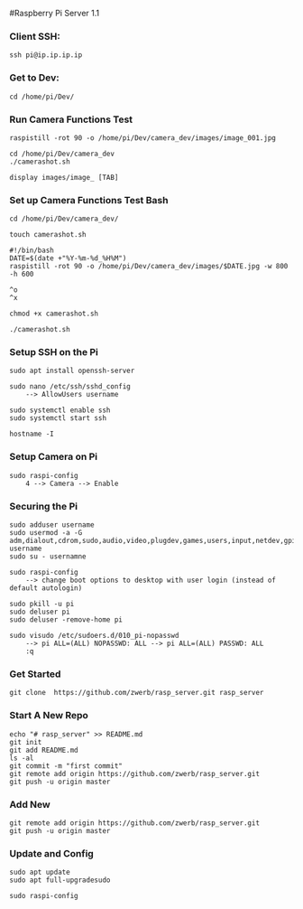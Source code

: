 #Raspberry Pi Server 1.1


### Client SSH:
```
ssh pi@ip.ip.ip.ip
```

### Get to Dev:
```
cd /home/pi/Dev/
```

### Run Camera Functions Test
```
raspistill -rot 90 -o /home/pi/Dev/camera_dev/images/image_001.jpg

cd /home/pi/Dev/camera_dev
./camerashot.sh

display images/image_ [TAB]

```


### Set up Camera Functions Test Bash
```
cd /home/pi/Dev/camera_dev/

touch camerashot.sh

#!/bin/bash
DATE=$(date +"%Y-%m-%d_%H%M")
raspistill -rot 90 -o /home/pi/Dev/camera_dev/images/$DATE.jpg -w 800 -h 600

^o
^x

chmod +x camerashot.sh

./camerashot.sh
```


### Setup SSH on the Pi
```
sudo apt install openssh-server

sudo nano /etc/ssh/sshd_config
    --> AllowUsers username
    
sudo systemctl enable ssh
sudo systemctl start ssh

hostname -I
```

### Setup Camera on Pi
```
sudo raspi-config
    4 --> Camera --> Enable
```

### Securing the Pi
```
sudo adduser username
sudo usermod -a -G adm,dialout,cdrom,sudo,audio,video,plugdev,games,users,input,netdev,gpio,i2c,spi username
sudo su - usernamne

sudo raspi-config
    --> change boot options to desktop with user login (instead of default autologin)
    
sudo pkill -u pi
sudo deluser pi
sudo deluser -remove-home pi

sudo visudo /etc/sudoers.d/010_pi-nopasswd
    --> pi ALL=(ALL) NOPASSWD: ALL --> pi ALL=(ALL) PASSWD: ALL
    :q
```

### Get Started
```
git clone  https://github.com/zwerb/rasp_server.git rasp_server
```

### Start A New Repo
```
echo "# rasp_server" >> README.md
git init
git add README.md
ls -al
git commit -m "first commit"
git remote add origin https://github.com/zwerb/rasp_server.git
git push -u origin master
```

### Add New
```
git remote add origin https://github.com/zwerb/rasp_server.git
git push -u origin master
```

### Update and Config
```
sudo apt update
sudo apt full-upgradesudo 

sudo raspi-config
```















 
